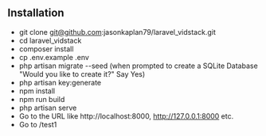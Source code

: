 ## Installation
- git clone git@github.com:jasonkaplan79/laravel_vidstack.git 
- cd laravel_vidstack
- composer install 
- cp .env.example .env
- php artisan migrate --seed (when prompted to create a SQLite Database "Would you like to create it?" Say Yes)
- php artisan key:generate
- npm install 
- npm run build 
- php artisan serve 
- Go to the URL like http://localhost:8000, http://127.0.0.1:8000 etc.
- Go to /test1

